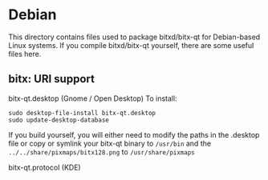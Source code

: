 
Debian
====================
This directory contains files used to package bitxd/bitx-qt
for Debian-based Linux systems. If you compile bitxd/bitx-qt yourself, there are some useful files here.

## bitx: URI support ##


bitx-qt.desktop  (Gnome / Open Desktop)
To install:

	sudo desktop-file-install bitx-qt.desktop
	sudo update-desktop-database

If you build yourself, you will either need to modify the paths in
the .desktop file or copy or symlink your bitx-qt binary to `/usr/bin`
and the `../../share/pixmaps/bitx128.png` to `/usr/share/pixmaps`

bitx-qt.protocol (KDE)

